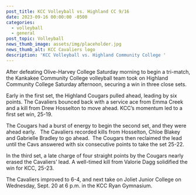 ```yaml
---
post_title: KCC Volleyball vs. Highland CC 9/16
date: 2023-09-16 00:00:00 -0500
categories:
  - volleyball
  - general
post_topic: Volleyball
news_thumb_image: assets/img/placeholder.jpg
news_thumb_alt: KCC Cavaliers logo
description: 'KCC Volleyball vs. Highland Community College '
---
```

After defeating Olive-Harvey College Saturday morning to begin a tri-match, the Kankakee Community College volleyball team took on Highland Community College Saturday afternoon, securing a win in three close sets.

Early in the first set, the Highland Cougars pulled ahead, leading by six points. The Cavaliers bounced back with a service ace from Emma Creek and a kill from Drew Hosselton to move ahead. KCC’s momentum led to a first set win, 25-19.

The Cougars had a burst of energy to begin the second set, and they were ahead early. &nbsp; The Cavaliers recorded kills from Hosselton, Chloe Blakey and Gabrielle Bradley to go ahead.&nbsp; The Cougars then reclaimed the lead until the Cavs answered with six consecutive points to take the set 25-22.

In the third set, a late charge of four straight points by the Cougars nearly erased the Cavaliers’ lead. A well-timed kill from Valorie Dagg solidified the win for KCC, 25-23.

The Cavaliers improved to 6-4, and next take on Joliet Junior College on Wednesday, Sept. 20 at 6 p.m. in the KCC Ryan Gymnasium.